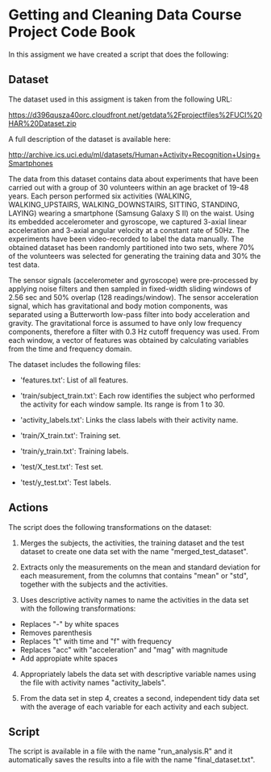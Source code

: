 # Getting and Cleaning Data Course Project Code Book

In this assigment we have created a script that does the following:

## Dataset

The dataset used in this assigment is taken from the following URL:

https://d396qusza40orc.cloudfront.net/getdata%2Fprojectfiles%2FUCI%20HAR%20Dataset.zip  
   
A full description of the dataset is available here:
   
http://archive.ics.uci.edu/ml/datasets/Human+Activity+Recognition+Using+Smartphones 

The data from this dataset contains data about experiments that have been carried out with a group of 30 volunteers within an age bracket of 19-48 years. Each person performed six activities (WALKING, WALKING_UPSTAIRS, WALKING_DOWNSTAIRS, SITTING, STANDING, LAYING) wearing a smartphone (Samsung Galaxy S II) on the waist. Using its embedded accelerometer and gyroscope, we captured 3-axial linear acceleration and 3-axial angular velocity at a constant rate of 50Hz. The experiments have been video-recorded to label the data manually. The obtained dataset has been randomly partitioned into two sets, where 70% of the volunteers was selected for generating the training data and 30% the test data.

The sensor signals (accelerometer and gyroscope) were pre-processed by applying noise filters and then sampled in fixed-width sliding windows of 2.56 sec and 50% overlap (128 readings/window). The sensor acceleration signal, which has gravitational and body motion components, was separated using a Butterworth low-pass filter into body acceleration and gravity. The gravitational force is assumed to have only low frequency components, therefore a filter with 0.3 Hz cutoff frequency was used. From each window, a vector of features was obtained by calculating variables from the time and frequency domain.

The dataset includes the following files:

- 'features.txt': List of all features.

- 'train/subject_train.txt': Each row identifies the subject who performed the activity for each window sample. Its range is from 1 to 30. 

- 'activity_labels.txt': Links the class labels with their activity name.

- 'train/X_train.txt': Training set.

- 'train/y_train.txt': Training labels.

- 'test/X_test.txt': Test set.

- 'test/y_test.txt': Test labels.

## Actions

The script does the following transformations on the dataset:

1. Merges the subjects, the activities, the training dataset and the test dataset to create one data set with the name "merged_test_dataset".

2. Extracts only the measurements on the mean and standard deviation for each measurement, from the columns that contains "mean" or "std", together with the subjects and the activities. 

3. Uses descriptive activity names to name the activities in the data set with the following transformations:

* Replaces "-" by white spaces
* Removes parenthesis
* Replaces "t" with time and "f" with frequency
* Replaces "acc" with "acceleration" and "mag" with magnitude
* Add appropiate white spaces

4. Appropriately labels the data set with descriptive variable names using the file with activity names "activity_labels". 

5. From the data set in step 4, creates a second, independent tidy data set with the average of each variable for each activity and each subject.

## Script

The script is available in a file with the name "run_analysis.R" and it automatically saves the results into a file with the name "final_dataset.txt". 